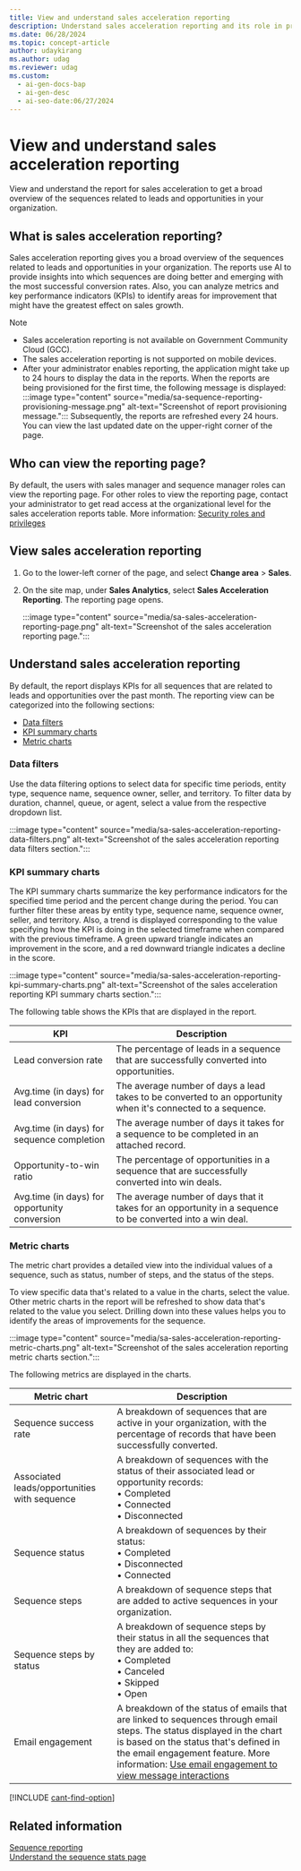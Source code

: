 ```yaml
---
title: View and understand sales acceleration reporting
description: Understand sales acceleration reporting and its role in providing insights into sequences related to leads and opportunities in your organization.
ms.date: 06/28/2024
ms.topic: concept-article
author: udaykirang
ms.author: udag
ms.reviewer: udag
ms.custom:
  - ai-gen-docs-bap
  - ai-gen-desc
  - ai-seo-date:06/27/2024
---
```


# View and understand sales acceleration reporting

View and understand the report for sales acceleration to get a broad overview of the sequences related to leads and opportunities in your organization.

## What is sales acceleration reporting?

Sales acceleration reporting gives you a broad overview of the sequences related to leads and opportunities in your organization. The reports use AI to provide insights into which sequences are doing better and emerging with the most successful conversion rates. Also, you can analyze metrics and key performance indicators (KPIs) to identify areas for improvement that might have the greatest effect on sales growth.

>[!NOTE]
>- Sales acceleration reporting is not available on Government Community Cloud (GCC).
>- The sales acceleration reporting is not supported on mobile devices.  
>- After your administrator enables reporting, the application might take up to 24 hours to display the data in the reports. When the reports are being provisioned for the first time, the following message is displayed:  
>:::image type="content" source="media/sa-sequence-reporting-provisioning-message.png" alt-text="Screenshot of report provisioning message.":::
>Subsequently, the reports are refreshed every 24 hours. You can view the last updated date on the upper-right corner of the page.

## Who can view the reporting page?

By default, the users with sales manager and sequence manager roles can view the reporting page. For other roles to view the reporting page, contact your administrator to get read access at the organizational level for the sales acceleration reports table. More information: [Security roles and privileges](/power-platform/admin/security-roles-privileges)

## View sales acceleration reporting

1. Go to the lower-left corner of the page, and select **Change area** > **Sales**.
1. On the site map, under **Sales Analytics**, select **Sales Acceleration Reporting**. 
    The reporting page opens.

    :::image type="content" source="media/sa-sales-acceleration-reporting-page.png" alt-text="Screenshot of the sales acceleration reporting page.":::

## Understand sales acceleration reporting

By default, the report displays KPIs for all sequences that are related to leads and opportunities over the past month. The reporting view can be categorized into the following sections:

- [Data filters](#data-filters)
- [KPI summary charts](#kpi-summary-charts)
- [Metric charts](#metric-charts)

### Data filters

Use the data filtering options to select data for specific time periods, entity type, sequence name, sequence owner, seller, and territory. To filter data by duration, channel, queue, or agent, select a value from the respective dropdown list.  

:::image type="content" source="media/sa-sales-acceleration-reporting-data-filters.png" alt-text="Screenshot of the sales acceleration reporting data filters section.":::

### KPI summary charts

The KPI summary charts summarize the key performance indicators for the specified time period and the percent change during the period. You can further filter these areas by entity type, sequence name, sequence owner, seller, and territory. Also, a trend is displayed corresponding to the value specifying how the KPI is doing in the selected timeframe when compared with the previous timeframe. A green upward triangle indicates an improvement in the score, and a red downward triangle indicates a decline in the score.

:::image type="content" source="media/sa-sales-acceleration-reporting-kpi-summary-charts.png" alt-text="Screenshot of the sales acceleration reporting KPI summary charts section.":::
 
The following table shows the KPIs that are displayed in the report.

| KPI | Description |
|-----|-------------|
| Lead conversion rate | The percentage of leads in a sequence that are successfully converted into opportunities. |
| Avg.time (in days) for lead conversion | The average number of days a lead takes to be converted to an opportunity when it's connected to a sequence. |
| Avg.time (in days) for sequence completion | The average number of days it takes for a sequence to be completed in an attached record. |
| Opportunity-to-win ratio | The percentage of opportunities in a sequence that are successfully converted into win deals. |
| Avg.time (in days) for opportunity conversion | The average number of days that it takes for an opportunity in a sequence to be converted into a win deal. |

### Metric charts

The metric chart provides a detailed view into the individual values of a sequence, such as status, number of steps, and the status of the steps.

To view specific data that's related to a value in the charts, select the value. Other metric charts in the report will be refreshed to show data that's related to the value you select. Drilling down into these values helps you to identify the areas of improvements for the sequence.

:::image type="content" source="media/sa-sales-acceleration-reporting-metric-charts.png" alt-text="Screenshot of the sales acceleration reporting metric charts section.":::
  
The following metrics are displayed in the charts.

| Metric chart | Description |
|--------------|-------------|
| Sequence success rate | A breakdown of sequences that are active in your organization, with the percentage of records that have been successfully converted. |
| Associated leads/opportunities with sequence | A breakdown of sequences with the status of their associated lead or opportunity records:<br>•	Completed<br>•	Connected<br>•	Disconnected  |
| Sequence status | A breakdown of sequences by their status:<br>•	Completed<br>•	Disconnected<br>•	Connected  |
| Sequence steps | A breakdown of sequence steps that are added to active sequences in your organization. |
| Sequence steps by status | A breakdown of sequence steps by their status in all the sequences that they are added to:<br>•	Completed<br>•	Canceled<br>•	Skipped<br>•	Open |
| Email engagement | A breakdown of the status of emails that are linked to sequences through email steps. The status displayed in the chart is based on the status that's defined in the email engagement feature. More information: [Use email engagement to view message interactions](email-engagement.md) |

[!INCLUDE [cant-find-option](../includes/cant-find-option.md)]

## Related information

[Sequence reporting](customize-sales-accelerator-sellers.md#sequence-reporting)    
[Understand the sequence stats page](understand-sequence-stats.md)
